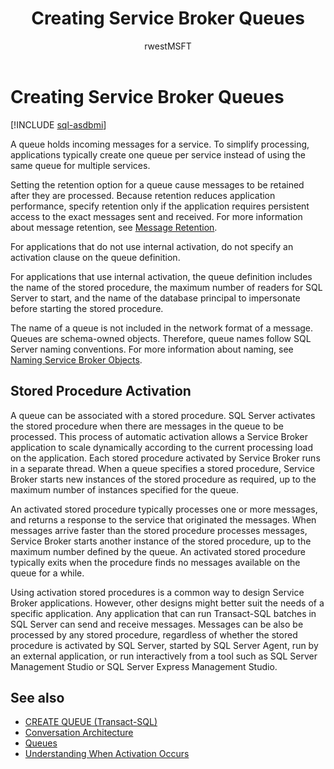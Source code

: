 ﻿---
title: Creating Service Broker Queues
description: "A queue holds incoming messages for a service."
ms.prod: sql
ms.technology: configuration
ms.topic: conceptual
author: rwestMSFT
ms.author: randolphwest
ms.reviewer: mikeray, maghan
ms.date: "03/30/2022"
---

# Creating Service Broker Queues

[!INCLUDE [sql-asdbmi](../../includes/applies-to-version/sql-asdbmi.md)]

A queue holds incoming messages for a service. To simplify processing, applications typically create one queue per service instead of using the same queue for multiple services.

Setting the retention option for a queue cause messages to be retained after they are processed. Because retention reduces application performance, specify retention only if the application requires persistent access to the exact messages sent and received. For more information about message retention, see [Message Retention](message-retention.md).

For applications that do not use internal activation, do not specify an activation clause on the queue definition.

For applications that use internal activation, the queue definition includes the name of the stored procedure, the maximum number of readers for SQL Server to start, and the name of the database principal to impersonate before starting the stored procedure.

The name of a queue is not included in the network format of a message. Queues are schema-owned objects. Therefore, queue names follow SQL Server naming conventions. For more information about naming, see [Naming Service Broker Objects](naming-service-broker-objects.md).

## Stored Procedure Activation

A queue can be associated with a stored procedure. SQL Server activates the stored procedure when there are messages in the queue to be processed. This process of automatic activation allows a Service Broker application to scale dynamically according to the current processing load on the application. Each stored procedure activated by Service Broker runs in a separate thread. When a queue specifies a stored procedure, Service Broker starts new instances of the stored procedure as required, up to the maximum number of instances specified for the queue.

An activated stored procedure typically processes one or more messages, and returns a response to the service that originated the messages. When messages arrive faster than the stored procedure processes messages, Service Broker starts another instance of the stored procedure, up to the maximum number defined by the queue. An activated stored procedure typically exits when the procedure finds no messages available on the queue for a while.

Using activation stored procedures is a common way to design Service Broker applications. However, other designs might better suit the needs of a specific application. Any application that can run Transact-SQL batches in SQL Server can send and receive messages. Messages can be also be processed by any stored procedure, regardless of whether the stored procedure is activated by SQL Server, started by SQL Server Agent, run by an external application, or run interactively from a tool such as SQL Server Management Studio or SQL Server Express Management Studio.

## See also

- [CREATE QUEUE (Transact-SQL)](../../t-sql/statements/create-queue-transact-sql.md)
- [Conversation Architecture](conversation-architecture.md)
- [Queues](queues.md)
- [Understanding When Activation Occurs](understanding-when-activation-occurs.md)